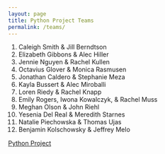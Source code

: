 ```yaml
---
layout: page
title: Python Project Teams
permalink: /teams/
---
```


1. Caleigh Smith & Jill Berndtson
2. Elizabeth Gibbons & Alec Hiller
3. Jennie Nguyen & Rachel Kullen
4. Octavius Glover & Monica Rasmusen
5. Jonathan Caldero & Stephanie Meza
6. Kayla Bussert & Alec Miroballi
7. Loren Riedy & Rachel Knapp
8. Emily Rogers, Iwona Kowalczyk, & Rachel Muss
9. Meghan Olson & John Riehl
10. Yesenia Del Real & Meredith Starnes
11. Natalie Piechowska & Thomas Ujas
12. Benjamin Kolschowsky & Jeffrey Melo


[Python Project](http://hwheeler01.github.io/comp150/HW/Project.html)

